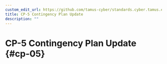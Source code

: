 ```yaml
---
custom_edit_url: https://github.com/tamus-cyber/standards.cyber.tamus.edu/tree/main/content/tamus.edu/TAMUS_profile.xml
title: CP-5 Contingency Plan Update
description: ""
---
```


# CP-5 Contingency Plan Update {#cp-05}


